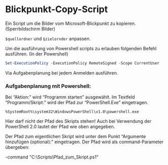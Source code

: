 # Blickpunkt-Copy-Script
Ein Script um die Bilder vom Microsoft-Blickpunkt zu kopieren. (Sperrbildschirm Bilder)

`$quellordner` und `§zielornder` anpassen.

Um die ausführung von Powershell scripts zu erlauben folgenden Befehl ausführen. (In der Powershell)
```powershell
Set-ExecutionPolicy -ExecutionPolicy RemoteSigned -Scope CurrentUser
```


Via Aufgabenplanung bei jedem Anmelden ausführen.

### Aufgabenplanung mit Powershell:

Bei “Aktion:” wird “Programm starten” ausgewählt. Im Textfeld “Programm/Skript:” wird der Pfad zur “PowerShell.Exe” eingetragen.

```
%SystemRoot%\system32\WindowsPowerShell\v1.0\powershell.exe
```

Hier darf nicht der Pfad des Skripts stehen! Auch bei Verwendung der PowerShell 2.0 lautet der Pfad wie oben angegeben.

Der Pfad zum eigentlichen Skript wird unter dem Punkt “Argumente hinzufügen (optional):” eingetragen. Der Pfad wird als command-Parameter übergeben:

-command "C:\Scripts\Pfad_zum_Skript.ps1"
